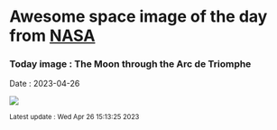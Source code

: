 
# Awesome space image of the day from [NASA](https://api.nasa.gov/)

### Today image : The Moon through the Arc de Triomphe
Date : 2023-04-26

![](https://apod.nasa.gov/apod/image/2304/MoonArc_zanarello_960.jpg)

<small>Latest update : Wed Apr 26 15:13:25 2023</small>
        